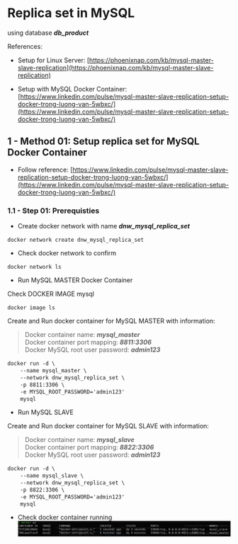 # Replica set in MySQL

using database ***db_product*** 

References:
* Setup for Linux Server: [https://phoenixnap.com/kb/mysql-master-slave-replication](https://phoenixnap.com/kb/mysql-master-slave-replication)

* Setup with MySQL Docker Container: [https://www.linkedin.com/pulse/mysql-master-slave-replication-setup-docker-trong-luong-van-5wbxc/](https://www.linkedin.com/pulse/mysql-master-slave-replication-setup-docker-trong-luong-van-5wbxc/)

## 1 - Method 01: Setup replica set for MySQL Docker Container

* Follow reference: [https://www.linkedin.com/pulse/mysql-master-slave-replication-setup-docker-trong-luong-van-5wbxc/](https://www.linkedin.com/pulse/mysql-master-slave-replication-setup-docker-trong-luong-van-5wbxc/)

### 1.1 - Step 01: Prerequisties

* Create docker network with name ***dnw_mysql_replica_set***

```shell
docker network create dnw_mysql_replica_set
```

* Check docker network to confirm 

```shell
docker network ls
```
* Run MySQL MASTER Docker Container

Check DOCKER IMAGE mysql
```shell
docker image ls
```

Create and Run docker container for MySQL MASTER with information:
> Docker container name: ***mysql_master*** \
> Docker container port mapping: ***8811:3306*** \
> Docker MySQL root user password: ***admin123***

```shell
docker run -d \
    --name mysql_master \
    --network dnw_mysql_replica_set \
    -p 8811:3306 \
    -e MYSQL_ROOT_PASSWORD='admin123'
    mysql
```
* Run MySQL SLAVE 

Create and Run docker container for MySQL SLAVE with information:
> Docker container name: ***mysql_slave*** \
> Docker container port mapping: ***8822:3306*** \
> Docker MySQL root user password: ***admin123***

```shell
docker run -d \
    --name mysql_slave \
    --network dnw_mysql_replica_set \
    -p 8822:3306 \
    -e MYSQL_ROOT_PASSWORD='admin123'
    mysql
```

* Check docker container running
![MySQL Docker Container running](./image/img01.png)